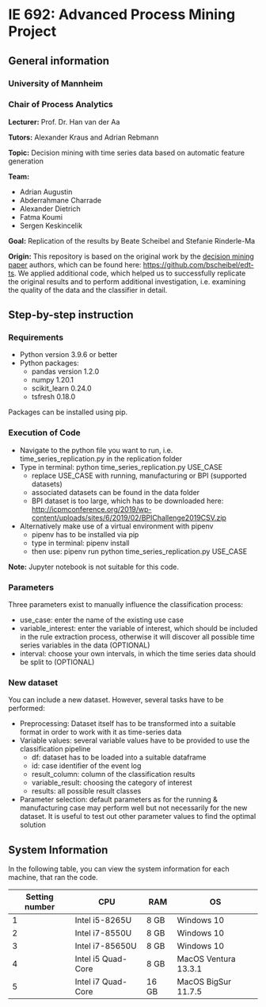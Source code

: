 # IE 692: Advanced Process Mining Project

## General information

### University of Mannheim

### Chair of Process Analytics

**Lecturer:** Prof. Dr. Han van der Aa

**Tutors:** Alexander Kraus and Adrian Rebmann

**Topic:** Decision mining with time series data based on automatic feature generation

**Team:**
   * Adrian Augustin
   * Abderrahmane Charrade
   * Alexander Dietrich
   * Fatma Koumi
   * Sergen Keskincelik

**Goal:** Replication of the results by Beate Scheibel and Stefanie Rinderle-Ma

**Origin:** This repository is based on the original work by the [decision mining paper](https://link.springer.com/chapter/10.1007/978-3-031-07472-1_1) authors, which can be found here: https://github.com/bscheibel/edt-ts.
We applied additional code, which helped us to successfully replicate the original results and to perform additional investigation, i.e. examining the quality of the data and the classifier in detail.

## Step-by-step instruction

### Requirements

* Python version 3.9.6 or better
* Python packages: 
    * pandas version 1.2.0
    * numpy 1.20.1
    * scikit_learn 0.24.0
    * tsfresh 0.18.0

Packages can be installed using pip.


### Execution of Code

* Navigate to the python file you want to run, i.e. time_series_replication.py in the replication folder
* Type in terminal: python time_series_replication.py USE_CASE
   * replace USE_CASE with running, manufacturing or BPI (supported datasets)
   * associated datasets can be found in the data folder
   * BPI dataset is too large, which has to be downloaded here: http://icpmconference.org/2019/wp-content/uploads/sites/6/2019/02/BPIChallenge2019CSV.zip
* Alternatively make use of a virtual environment with pipenv
   * pipenv has to be installed via pip
   * type in terminal: pipenv install
   * then use: pipenv run python time_series_replication.py USE_CASE

**Note:** Jupyter notebook is not suitable for this code.

### Parameters

Three parameters exist to manually influence the classification process:

* use_case: enter the name of the existing use case
* variable_interest: enter the variable of interest, which should be included in the rule extraction process, otherwise it will discover all possible time series variables in the data (OPTIONAL)
* interval: choose your own intervals, in which the time series data should be split to (OPTIONAL)

### New dataset

You can include a new dataset. However, several tasks have to be performed:

* Preprocessing: Dataset itself has to be transformed into a suitable format in order to work with it as time-series data
* Variable values: several variable values have to be provided to use the classification pipeline
   * df: dataset has to be loaded into a suitable dataframe
   * id: case identifier of the event log
   * result_column: column of the classification results
   * variable_result: choosing the category of interest
   * results: all possible result classes
* Parameter selection: default parameters as for the running & manufacturing case may perform well but not necessarily for the new dataset. It is useful to test out other parameter values to find the optimal solution

## System Information

In the following table, you can view the system information for each machine, that ran the code.

<!-- TABLE_GENERATE_START -->

| Setting number  | CPU | RAM | OS |
| -------- | --- | --- | --- |
|  1  | Intel i5-8265U | 8 GB | Windows 10 |
|  2  | Intel i7-8550U | 8 GB | Windows 10 |
|  3  | Intel i7-85650U | 8 GB | Windows 10 |
|  4  | Intel i5 Quad-Core | 8 GB | MacOS Ventura 13.3.1 |
|  5  | Intel i7 Quad-Core | 16 GB | MacOS BigSur 11.7.5 |

<!-- TABLE_GENERATE_END -->








